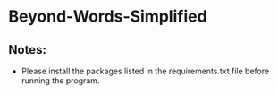 # Beyond-Words-Simplified
## Notes:
 - Please install the packages listed in the requirements.txt file before running the program.
